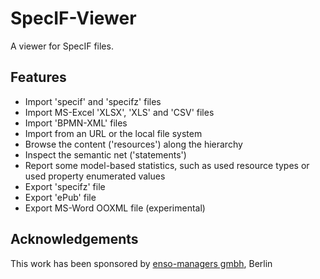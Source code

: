 # SpecIF-Viewer
A viewer for SpecIF files.

## Features
- Import 'specif' and 'specifz' files 
- Import MS-Excel 'XLSX', 'XLS' and 'CSV' files
- Import 'BPMN-XML' files
- Import from an URL or the local file system
- Browse the content ('resources') along the hierarchy
- Inspect the semantic net ('statements')
- Report some model-based statistics, such as used resource types or used property enumerated values
- Export 'specifz' file
- Export 'ePub' file
- Export MS-Word OOXML file (experimental)

## Acknowledgements
This work has been sponsored by [enso-managers gmbh](http://enso-managers.de), Berlin
